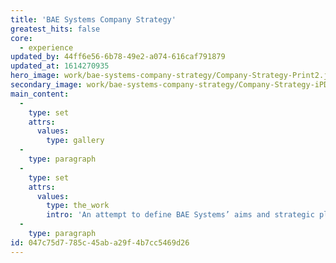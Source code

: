 ```yaml
---
title: 'BAE Systems Company Strategy'
greatest_hits: false
core:
  - experience
updated_by: 44ff6e56-6b78-49e2-a074-616caf791879
updated_at: 1614270935
hero_image: work/bae-systems-company-strategy/Company-Strategy-Print2.jpg
secondary_image: work/bae-systems-company-strategy/Company-Strategy-iPDF.jpg
main_content:
  -
    type: set
    attrs:
      values:
        type: gallery
  -
    type: paragraph
  -
    type: set
    attrs:
      values:
        type: the_work
        intro: 'An attempt to define BAE Systems’ aims and strategic plans for the upcoming year ahead, the Company Strategy booklet was produced with the goal of inspiring employees to consider how they can contribute to their own future success. With specific focus given towards performance development, the outcome consisted of a printed booklet, as well as interactive and static PDFs. The interactive PDF was an engaging, functional, user-friendly solution which allowed us to effectively communicate how BAE Systems and its employees share a commitment towards personal improvement.'
  -
    type: paragraph
id: 047c75d7-785c-45ab-a29f-4b7cc5469d26
---
```


